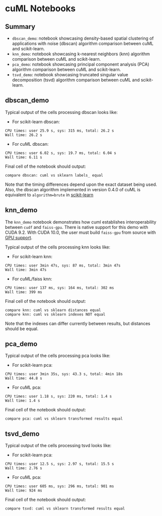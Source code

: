 # cuML Notebooks

## Summary

* `dbscan_demo`: notebook showcasing density-based spatial clustering of applications with noise (dbscan) algorithm comparison between cuML and scikit-learn.
* `knn_demo`: notebook showcasing k-nearest neighbors (knn) algorithm comparison between cuML and scikit-learn.
* `pca_demo`: notebook showcasing principal component analysis (PCA) algorithm comparison between cuML and scikit-learn.
* `tsvd_demo`: notebook showcasing truncated singular value decomposition (tsvd) algorithm comparison between cuML and scikit-learn.

## dbscan_demo

Typical output of the cells processing dbscan looks like:

- For scikit-learn dbscan:
```
CPU times: user 25.9 s, sys: 315 ms, total: 26.2 s
Wall time: 26.2 s
```

- For cuML dbscan:
```
CPU times: user 6.02 s, sys: 19.7 ms, total: 6.04 s
Wall time: 6.11 s
```

Final cell of the notebook should output:

```
compare dbscan: cuml vs sklearn labels_ equal
```

Note that the timing differences depend upon the exact dataset being used. Also, the dbscan algorithm implemented in version 0.4.0 of cuML is equivalent to `algorithm=brute` in [scikit-learn](https://scikit-learn.org/stable/modules/generated/sklearn.cluster.DBSCAN.html)

## knn_demo

The `knn_demo` notebook demonstrates how cuml establishes interoperability between `cudf` and `faiss-gpu`. There is native support for this demo with CUDA 9.2. With CUDA 10.0, the user must build `faiss-gpu` from source with [GPU support](https://github.com/facebookresearch/faiss/blob/master/INSTALL.md).

Typical output of the cells processing knn looks like:

- For scikit-learn knn:
```
CPU times: user 3min 47s, sys: 87 ms, total: 3min 47s
Wall time: 3min 47s
```

- For cuML/faiss knn:
```
CPU times: user 137 ms, sys: 164 ms, total: 302 ms
Wall time: 399 ms
```

Final cell of the notebook should output:

```
compare knn: cuml vs sklearn distances equal
compare knn: cuml vs sklearn indexes NOT equal
```

Note that the indexes can differ currently between results, but distances should be equal.

## pca_demo

Typical output of the cells processing pca looks like:

- For scikit-learn pca:
```
CPU times: user 3min 35s, sys: 43.3 s, total: 4min 18s
Wall time: 44.8 s
```

- For cuML pca:
```
CPU times: user 1.18 s, sys: 220 ms, total: 1.4 s
Wall time: 1.4 s
```

Final cell of the notebook should output:

```
compare pca: cuml vs sklearn transformed results equal
```

## tsvd_demo

Typical output of the cells processing tsvd looks like:

- For scikit-learn pca:
```
CPU times: user 12.5 s, sys: 2.97 s, total: 15.5 s
Wall time: 2.76 s
```

- For cuML pca:
```
CPU times: user 605 ms, sys: 296 ms, total: 901 ms
Wall time: 924 ms
```

Final cell of the notebook should output:

```
compare tsvd: cuml vs sklearn transformed results equal
```

